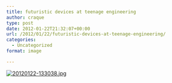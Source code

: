 ```yaml
---
title: futuristic devices at teenage engineering
author: craque
type: post
date: 2012-01-22T21:32:07+00:00
url: /2012/01/22/futuristic-devices-at-teenage-engineering/
categories:
  - Uncategorized
format: image

---
```

[<img src="https://sounding.com/blog/wp-content/uploads/2012/01/20120122-133038.jpg" alt="20120122-133038.jpg" class="alignnone size-full" />][1]

 [1]: https://sounding.com/blog/wp-content/uploads/2012/01/20120122-133038.jpg